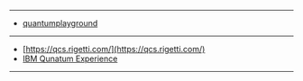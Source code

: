-------------
- [quantumplayground](http://www.quantumplayground.net/)

-------------
 - [https://qcs.rigetti.com/](https://qcs.rigetti.com/)
 - [IBM Qunatum Experience](https://www.ibm.com/quantum-computing/)
-------------
